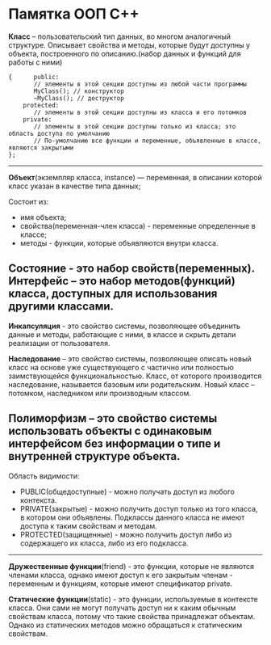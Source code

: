 # Памятка ООП С++

**Класс** – пользовательский тип данных, во многом аналогичный структуре. Описывает свойства и методы,
которые будут доступны у объекта, построенного по описанию.(набор данных и функций для работы с ними)

```class MyClass: public ParentClass // ParentClass — класс-предок, если таковой имеется
{      public:
       // элементы в этой секции доступны из любой части программы
       MyClass(); // конструктор
       ~MyClass(); // деструктор
    protected:
       // элементы в этой секции доступны из класса и его потомков
    private:
       // элементы в этой секции доступны только из класса; это область доступа по умолчанию
       // По-умолчанию все функции и переменные, объявленные в классе, являются закрытыми
};
```
---

**Объект**(экземпляр класса, instance) — переменная, в описании которой класс указан в качестве типа данных;

Состоит из:
* имя объекта;
* свойства(переменная-член класса) - переменные определенные в классе;
* методы - функции, кото­рые объявляются внутри класса.

Состояние - это набор свойств(переменных).
Интерфейс – это набор методов(функций) класса, доступных для использования другими классами.
---

**Инкапсуляция** - это свойство системы, позволяющее объединить данные и методы, работающие с ними,
в классе и скрыть детали реализации от пользователя.

**Наследование** – это свойство системы, позволяющее описать новый класс на основе уже существующего с частично
или полностью заимствующейся функциональностью. Класс, от которого производится наследование,
называется базовым или родительским. Новый класс – потомком, наследником или производным классом.

**Полиморфизм** – это свойство системы использовать объекты с одинаковым интерфейсом без информации о типе
и внутренней структуре объекта.
---

Область видимости:
* PUBLIC(общедоступные) - можно получать доступ из любого контекста.
* PRIVATE(закры­тые) - можно получить доступ только из того класса, в котором они объявлены.
Подклассы данного класса не имеют доступа к таким свойствам и методам.
* PROTECTED(защищенные) - можно получить доступ либо из содержащего их класса, либо из его подкласса.
---

**Дружественные функции**(friend) - это функции, которые не являются членами класса, однако имеют доступ
к его закрытым членам - переменным и функциям, которые имеют спецификатор private.

**Статические функции**(static) - это функции, используемые в контексте класса. Они
сами не могут получать доступ ни к каким обычным свойствам класса, потому что
такие свойства принадлежат объектам. Однако из статических методов можно обращаться к статическим свойствам.
